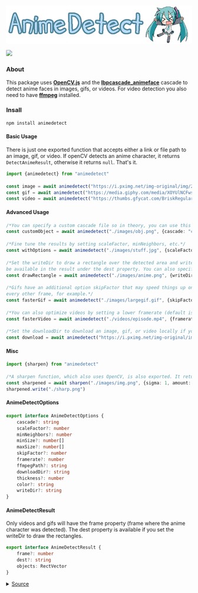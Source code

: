 <div align="left">
  <p>
    <a href="https://moebits.github.io/animedetect"><img src="https://raw.githubusercontent.com/Moebits/animedetect/master/assets/animedetectlogo.png" width="600" /></a>
  </p>
  <p>
    <a href="https://nodei.co/npm/animedetect/"><img src="https://nodei.co/npm/animedetect.png" /></a>
  </p>
</div>

### About
This package uses [**OpenCV.js**](https://opencv.org/) and the [**lbpcascade_animeface**](https://github.com/nagadomi/lbpcascade_animeface) cascade to detect anime faces in images, gifs, or videos. For video detection you also need to have [**ffmpeg**](https://ffmpeg.org/) installed.

### Insall
```ts
npm install animedetect
```

#### Basic Usage
There is just one exported function that accepts either a link or file path to an image, gif, or video. If openCV detects an
anime character, it returns `DetectAnimeResult`, otherwise it returns `null`. That's it.
```ts
import {animedetect} from "animedetect"

const image = await animedetect("https://i.pximg.net/img-original/img/2020/12/13/00/00/01/86261493_p0.png")
const gif = await animedetect("https://media.giphy.com/media/XOYUlNCFwsivS/giphy.gif")
const video = await animedetect("https://thumbs.gfycat.com/BriskRegularAnt-mobile.mp4")
```

#### Advanced Usage
```ts
/*You can specify a custom cascade file so in theory, you can use this to detect any object.*/
const customObject = await animedetect("./images/obj.png", {cascade: "cascade.xml"})

/*Fine tune the results by setting scaleFactor, minNeighbors, etc.*/
const withOptions = await animedetect("./images/stuff.jpg", {scaleFactor: 1.1, minNeighbors: 5, minSize: [24, 24]})

/*Set the writeDir to draw a rectangle over the detected area and write the file to that directory. The destination will
be available in the result under the dest property. You can also specify the color and thickness.*/
const drawRectangle = await animedetect("./images/anime.png", {writeDir: "./images", color: "blue", thickness: 2})

/*Gifs have an additional option skipFactor that may speed things up on large files. Setting it to 2 will only extract
every other frame, for example.*/
const fasterGif = await animedetect("./images/largegif.gif", {skipFactor: 2})

/*You can also optimize videos by setting a lower framerate (default is the same as original).*/
const fasterVideo = await animedetect("./videos/episode.mp4", {framerate: 24})

/*Set the downloadDir to download an image, gif, or video locally if you pass in a link.*/
const download = await animedetect("https://i.pximg.net/img-original/img/2014/04/30/02/44/47/43194202_p0.jpg", {downloadDir: "./images"})
```

#### Misc
```ts
import {sharpen} from "animedetect"

/*A sharpen function, which also uses OpenCV, is also exported. It returns a jimp image.*/
const sharpened = await sharpen("./images/img.png", {sigma: 1, amount: 1})
sharpened.write("./sharp.png")
```

#### AnimeDetectOptions
```ts
export interface AnimeDetectOptions {
    cascade?: string
    scaleFactor?: number
    minNeighbors?: number
    minSize?: number[]
    maxSize?: number[]
    skipFactor?: number
    framerate?: number
    ffmpegPath?: string
    downloadDir?: string
    thickness?: number
    color?: string
    writeDir?: string
}
```

#### AnimeDetectResult
Only videos and gifs will have the frame property (frame where the anime character was detected).
The dest property is available if you set the writeDir to draw the rectangles.
```ts
export interface AnimeDetectResult {
    frame?: number
    dest?: string
    objects: RectVector
}
```

<details>
<summary><a href="https://www.pixiv.net/en/artworks/67991994">Source</a></summary>
<img src="https://raw.githubusercontent.com/Moebits/animedetect/master/assets/example.png"/>
</details>
